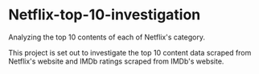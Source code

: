 # Netflix-top-10-investigation
Analyzing the top 10 contents of each of Netflix's category.

This project is set out to investigate the top 10 content data scraped from Netflix's website and IMDb ratings scraped from IMDb's website.
